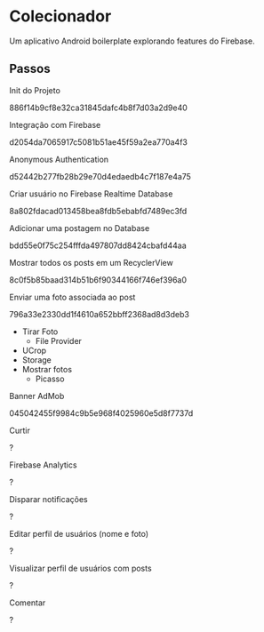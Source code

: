# Colecionador
Um aplicativo Android boilerplate explorando features do Firebase.


## Passos

Init do Projeto

886f14b9cf8e32ca31845dafc4b8f7d03a2d9e40

Integração com Firebase

d2054da7065917c5081b51ae45f59a2ea770a4f3

Anonymous Authentication

d52442b277fb28b29e70d4edaedb4c7f187e4a75

Criar usuário no Firebase Realtime Database

8a802fdacad013458bea8fdb5ebabfd7489ec3fd

Adicionar uma postagem no Database

bdd55e0f75c254fffda497807dd8424cbafd44aa

Mostrar todos os posts em um RecyclerView

8c0f5b85baad314b51b6f90344166f746ef396a0

Enviar uma foto associada ao post

796a33e2330dd1f4610a652bbff2368ad8d3deb3
 - Tirar Foto
   - File Provider
 - UCrop
 - Storage
 - Mostrar fotos
   - Picasso

Banner AdMob

045042455f9984c9b5e968f4025960e5d8f7737d

Curtir

?

Firebase Analytics

?

Disparar notificações

?

Editar perfil de usuários (nome e foto)

?

Visualizar perfil de usuários com posts

?

Comentar

?
